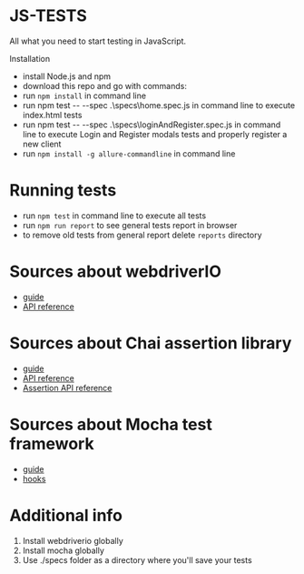 # JS-TESTS
All what you need to start testing in JavaScript.

Installation
- install Node.js and npm
- download this repo and go with commands:
- run `npm install` in command line
- run npm test -- --spec .\specs\home.spec.js in command line to execute index.html tests
- run npm test -- --spec .\specs\loginAndRegister.spec.js in command line to execute Login and Register modals tests and properly register a new client
- run `npm install -g allure-commandline` in command line

# Running tests
- run `npm test` in command line to execute all tests
- run `npm run report` to see general tests report in browser
- to remove old tests from general report delete `reports` directory

# Sources about webdriverIO
- [guide](http://webdriver.io/guide.html)
- [API reference](http://webdriver.io/api.html)

# Sources about Chai assertion library
- [guide](http://chaijs.com/guide/)
- [API reference](http://chaijs.com/api/)
- [Assertion API reference](http://chaijs.com/api/assert)

# Sources about Mocha test framework
- [guide](https://mochajs.org)
- [hooks](https://mochajs.org/#hooks)

# Additional info
1. Install webdriverio globally </br>
2. Install mocha globally </br>
3. Use ./specs folder as a directory where you'll save your tests </br>
